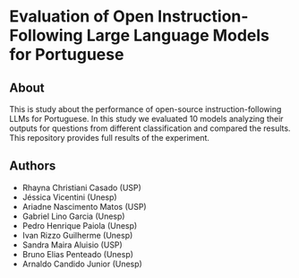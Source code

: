 # Evaluation of Open Instruction-Following Large Language Models for Portuguese </p>

## About

This is study about the performance of open-source instruction-following LLMs for Portuguese. In this study we evaluated 10 models analyzing their outputs for questions from different classification and compared the results. This repository provides full results of the experiment.

## Authors

- Rhayna Christiani Casado (USP)
- Jéssica Vicentini (Unesp)
- Ariadne Nascimento Matos (USP)
- Gabriel Lino Garcia (Unesp)
- Pedro Henrique Paiola (Unesp)
- Ivan Rizzo Guilherme (Unesp)
- Sandra Maira Aluisio (USP)
- Bruno Elias Penteado (Unesp)
- Arnaldo Candido Junior (Unesp)
